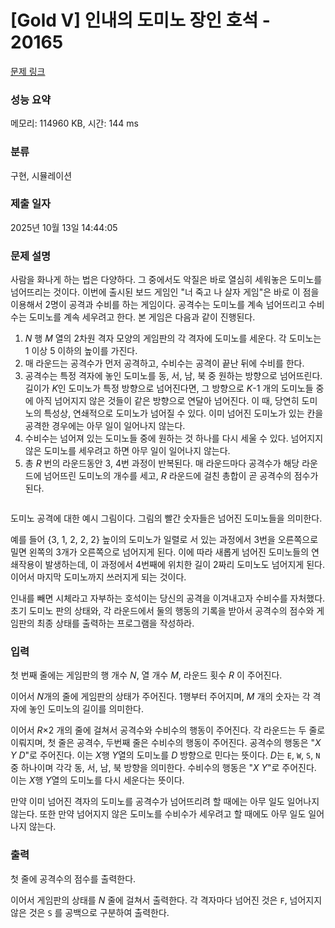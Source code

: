 # [Gold V] 인내의 도미노 장인 호석 - 20165 

[문제 링크](https://www.acmicpc.net/problem/20165) 

### 성능 요약

메모리: 114960 KB, 시간: 144 ms

### 분류

구현, 시뮬레이션

### 제출 일자

2025년 10월 13일 14:44:05

### 문제 설명

<p>사람을 화나게 하는 법은 다양하다. 그 중에서도 악질은 바로 열심히 세워놓은 도미노를 넘어뜨리는 것이다. 이번에 출시된 보드 게임인 "너 죽고 나 살자 게임"은 바로 이 점을 이용해서 2명이 공격과 수비를 하는 게임이다. 공격수는 도미노를 계속 넘어뜨리고 수비수는 도미노를 계속 세우려고 한다. 본 게임은 다음과 같이 진행된다.</p>

<ol>
	<li><em>N </em>행 <em>M </em>열의 2차원 격자 모양의 게임판의 각 격자에 도미노를 세운다. 각 도미노는 1 이상 5 이하의 높이를 가진다.</li>
	<li>매 라운드는 공격수가 먼저 공격하고, 수비수는 공격이 끝난 뒤에 수비를 한다.</li>
	<li>공격수는 특정 격자에 놓인 도미노를 동, 서, 남, 북 중 원하는 방향으로 넘어뜨린다. 길이가 <em>K</em>인 도미노가 특정 방향으로 넘어진다면, 그 방향으로 <em>K</em>-1 개의 도미노들 중에 아직 넘어지지 않은 것들이 같은 방향으로 연달아 넘어진다. 이 때, 당연히 도미노의 특성상, 연쇄적으로 도미노가 넘어질 수 있다. 이미 넘어진 도미노가 있는 칸을 공격한 경우에는 아무 일이 일어나지 않는다.</li>
	<li>수비수는 넘어져 있는 도미노들 중에 원하는 것 하나를 다시 세울 수 있다. 넘어지지 않은 도미노를 세우려고 하면 아무 일이 일어나지 않는다.</li>
	<li>총 <em>R</em> 번의 라운드동안 3, 4번 과정이 반복된다. 매 라운드마다 공격수가 해당 라운드에 넘어뜨린 도미노의 개수를 세고, <em>R </em>라운드에 걸친 총합이 곧 공격수의 점수가 된다.</li>
</ol>

<p style="text-align: center;"><img alt="" src="https://upload.acmicpc.net/3a4746db-2d7a-47bb-9f13-ddbac18d032e/-/crop/229x194/0,587/-/preview/"></p>

<p>도미노 공격에 대한 예시 그림이다. 그림의 빨간 숫자들은 넘어진 도미노들을 의미한다.</p>

<p>예를 들어 {3, 1, 2, 2, 2} 높이의 도미노가 일렬로 서 있는 과정에서 3번을 오른쪽으로 밀면 왼쪽의 3개가 오른쪽으로 넘어지게 된다. 이에 따라 새롭게 넘어진 도미노들의 연쇄작용이 발생하는데, 이 과정에서 4번째에 위치한 길이 2짜리 도미노도 넘어지게 된다. 이어서 마지막 도미노까지 쓰러지게 되는 것이다.</p>

<p>인내를 빼면 시체라고 자부하는 호석이는 당신의 공격을 이겨내고자 수비수를 자처했다. 초기 도미노 판의 상태와, 각 라운드에서 둘의 행동의 기록을 받아서 공격수의 점수와 게임판의 최종 상태를 출력하는 프로그램을 작성하라.</p>

### 입력 

 <p>첫 번째 줄에는 게임판의 행 개수 <em>N</em>, 열 개수 <em>M</em>, 라운드 횟수 <em>R </em>이 주어진다.</p>

<p>이어서 <em>N</em>개의 줄에 게임판의 상태가 주어진다. 1행부터 주어지며, <em>M </em>개의 숫자는 각 격자에 놓인 도미노의 길이를 의미한다.</p>

<p>이어서 <em>R</em>×2 개의 줄에 걸쳐서 공격수와 수비수의 행동이 주어진다. 각 라운드는 두 줄로 이뤄지며, 첫 줄은 공격수, 두번째 줄은 수비수의 행동이 주어진다. 공격수의 행동은 "<em>X Y D</em>"로 주어진다. 이는 <em>X</em>행 <em>Y</em>열의 도미노를 <em>D</em> 방향으로 민다는 뜻이다. <em>D</em>는 <code>E</code>, <code>W</code>, <code>S</code>, <code>N</code> 중 하나이며 각각 동, 서, 남, 북 방향을 의미한다. 수비수의 행동은 "<em>X Y</em>"로 주어진다. 이는 <em>X</em>행 <em>Y</em>열의 도미노를 다시 세운다는 뜻이다.</p>

<p>만약 이미 넘어진 격자의 도미노를 공격수가 넘어뜨리려 할 때에는 아무 일도 일어나지 않는다. 또한 만약 넘어지지 않은 도미노를 수비수가 세우려고 할 때에도 아무 일도 일어나지 않는다.</p>

### 출력 

 <p>첫 줄에 공격수의 점수를 출력한다.</p>

<p>이어서 게임판의 상태를 <em>N</em> 줄에 걸쳐서 출력한다. 각 격자마다 넘어진 것은 <code>F</code>, 넘어지지 않은 것은 <code>S</code> 를 공백으로 구분하여 출력한다.</p>

